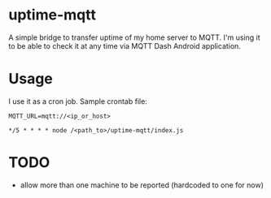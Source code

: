 # uptime-mqtt

A simple bridge to transfer uptime of my home server to MQTT.
I'm using it to be able to check it at any time via MQTT Dash Android application.

# Usage

I use it as a cron job. Sample crontab file:

```
MQTT_URL=mqtt://<ip_or_host>

*/5 * * * * node /<path_to>/uptime-mqtt/index.js
```

# TODO

- allow more than one machine to be reported (hardcoded to one for now)
